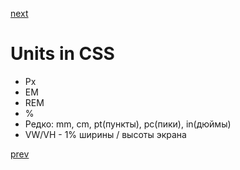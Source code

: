 <a href="03.md">next</a>
<h1>
Units in CSS
</h1>

<ul>
<li>
Px
</li>
<li>
EM
</li>
<li>
REM
</li>
<li>
%
</li>
<li>
Редко: mm, cm, pt(пункты), pc(пики), in(дюймы)
</li>
<li>
VW/VH - 1% ширины / высоты экрана
</li>
</ul>

<a href="01.md">prev</a>